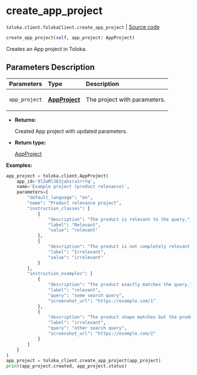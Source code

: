 # create_app_project
`toloka.client.TolokaClient.create_app_project` | [Source code](https://github.com/Toloka/toloka-kit/blob/v1.2.2/src/client/__init__.py#L3860)

```python
create_app_project(self, app_project: AppProject)
```

Creates an App project in Toloka.

## Parameters Description

| Parameters | Type | Description |
| :----------| :----| :-----------|
`app_project`|**[AppProject](toloka.client.app.AppProject.md)**|<p>The project with parameters.</p>

* **Returns:**

  Created App project with updated parameters.

* **Return type:**

  [AppProject](toloka.client.app.AppProject.md)

**Examples:**


```python
app_project = toloka.client.AppProject(
    app_id='9lZaMl363jahzra1rrYq',
    name='Example project (product relevance)',
    parameters={
        "default_language": "en",
        "name": "Product relevance project",
        "instruction_classes": [
            {
                "description": "The product is relevant to the query.",
                "label": "Relevant",
                "value": "relevant"
            },
            {
                "description": "The product is not completely relevant to the query.",
                "label": "Irrelevant",
                "value": "irrelevant"
            }
        ],
        "instruction_examples": [
            {
                "description": "The product exactly matches the query.",
                "label": "relevant",
                "query": "some search query",
                "screenshot_url": "https://example.com/1"
            },
            {
                "description": "The product shape matches but the product color does not.",
                "label": "irrelevant",
                "query": "other search query",
                "screenshot_url": "https://example.com/2"
            }
        ]
    }
)
app_project = toloka_client.create_app_project(app_project)
print(app_project.created, app_project.status)
```
